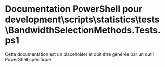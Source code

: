 # Documentation PowerShell pour development\scripts\statistics\tests\BandwidthSelectionMethods.Tests.ps1

Cette documentation est un placeholder et doit être générée par un outil PowerShell spécifique.
